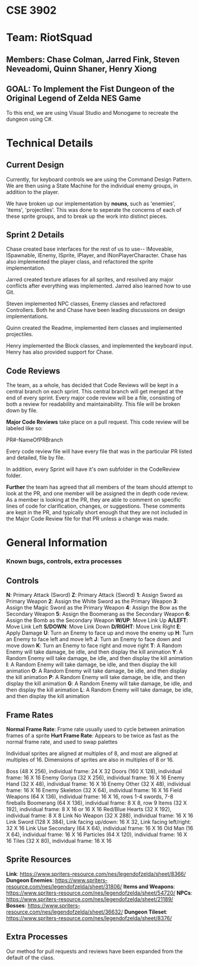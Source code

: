 # CSE 3902
# Team: RiotSquad
## Members: Chase Colman, Jarred Fink, Steven Neveadomi, Quinn Shaner, Henry Xiong

## GOAL: To Implement the Fist Dungeon of the Original Legend of Zelda NES Game

To this end, we are using Visual Studio and Monogame to recreate the dungeon using C#. 

# Technical Details

## Current Design

Currently, for keyboard controls we are using the Command Design Pattern.
We are then using a State Machine for the individual enemy groups, in addition to the player. 

We have broken up our implementation by __nouns__, such as 'enemies', 'items', 'projectiles'. This was done to seperate the concerns of each of these sprite groups, and to break up the work into distinct pieces.

## Sprint 2 Details

Chase created base interfaces for the rest of us to use-- IMoveable, ISpawnable, IEnemy, ISprite, IPlayer, and INonPlayerCharacter. Chase has also implemented the player class, and refactored the sprite implementation.

Jarred created texture atlases for all sprites, and resolved any major conflicts after everything was implemented. Jarred also learned how to use Git.

Steven implemented NPC classes, Enemy classes and refactored Controllers. Both he and Chase have been leading discussions on design implementations.

Quinn created the Readme, implemented item classes and implemented projectiles. 

Henry implemented the Block classes, and implemented the keyboard input. Henry has also provided support for Chase.

## Code Reviews

The team, as a whole, has decided that Code Reviews will be kept in a central branch on each sprint. This central branch will get merged at the end of every sprint.
Every major code review will be a file, consisting of both a review for readability and maintainability. This file will be broken down by file.

__Major Code Reviews__ take place on a pull request. This code review will be labeled like so:

PR#-NameOfPRBranch

Every code review file will have every file that was in the particular PR listed and detailed, file by file. 

In addition, every Sprint will have it's own subfolder in the CodeReview folder. 

__Further__ the team has agreed that all members of the team should attempt to look at the PR, and one member will be assigned the in depth code review. As a member is looking at the PR, they are able to comment on specific lines of code for clarification, changes, or suggestions. These comments are kept in the PR, and typically short enough that they are not included in the Major Code Review file for that PR unless a change was made.



# General Information
### Known bugs, controls, extra processes

## Controls

__N__: Primary Attack (Sword) 
__Z__: Primary Attack (Sword)
__1__: Assign Sword as Primary Weapon
__2__: Assign the White Sword as the Primary Weapon
__3__: Assign the Magic Sword as the Primary Weapon
__4__: Assign the Bow as the Secondary Weapon
__5__: Assign the Boomerang as the Secondary Weapon
__6__: Assign the Bomb as the Secondary Weapon
__W/UP__: Move Link Up
__A/LEFT__: Move Link Left
__S/DOWN__: Move Link Down
__D/RIGHT__:  Move Link Right
__E__: Apply Damage
__U__: Turn an Enemy to face up and move the enemy up 
__H__: Turn an Enemy to face left and move left
__J__: Turn an Enemy to face down and move down
__K__: Turn an Enemy to face right and move right
__T__: A Random Enemy will take damage, be idle, and then display the kill animation
__Y__: A Random Enemy will take damage, be idle, and then display the kill animation
__I__: A Random Enemy will take damage, be idle, and then display the kill animation
__O__: A Random Enemy will take damage, be idle, and then display the kill animation
__P__: A Random Enemy will take damage, be idle, and then display the kill animation
__G__: A Random Enemy will take damage, be idle, and then display the kill animation
__L__: A Random Enemy will take damage, be idle, and then display the kill animation


## Frame Rates
__Normal Frame Rate__: Frame rate usually used to cycle between animation frames of a sprite
__Hurt Frame Rate__: Appears to be twice as fast as the normal frame rate, and used to swap palettes

Individual sprites are aligned at multiples of 8, and most are aligned at multiples of 16. 
Dimensions of sprites are also in multiples of 8 or 16. 

Boss (48 X 256), individual frame: 24 X 32
Doors (160 X 128), individual frame: 16 X 16
Enemy Goriya (32 X 256), individual frame: 16 X 16
Enemy Hand (32 X 48), individual frame: 16 X 16
Enemy Other (32 X 48), individual frame: 16 X 16
Enemy Skeleton (32 X 64), individual frame: 16 X 16
Field Weapons (64 X 136), individual frame: 16 X 16, rows 1-4 swords, 7-8 fireballs
	Boomerang (64 X 136), individual frame: 8 X 8, row 9
Items (32 X 192), individual frame: 8 X 16 or 16 X 16
Red/Blue Hearts (32 X 192), individual frame: 8 X 8
Link No Weapon (32 X 288), individual frame: 16 X 16
Link Sword (128 X 384), Link facing up/down: 16 X 32, Link facing left/right: 32 X 16
Link Use Secondary (64 X 64), individual frame: 16 X 16
Old Man (16 X 64), individual frame: 16 X 16
Particles (64 X 120), individual frame: 16 X 16
Tiles (32 X 80), individual frame: 16 X 16


## Sprite Resources

__Link__: https://www.spriters-resource.com/nes/legendofzelda/sheet/8366/
__Dungeon Enemies__:  https://www.spriters-resource.com/nes/legendofzelda/sheet/31806/
__Items and Weapons__: https://www.spriters-resource.com/nes/legendofzelda/sheet/54720/
__NPCs__: https://www.spriters-resource.com/nes/legendofzelda/sheet/21189/
__Bosses__: https://www.spriters-resource.com/nes/legendofzelda/sheet/36632/
__Dungeon Tileset__: https://www.spriters-resource.com/nes/legendofzelda/sheet/8376/


## Extra Processes

Our method for pull requests and reviews have been expanded from the default of the class. 
